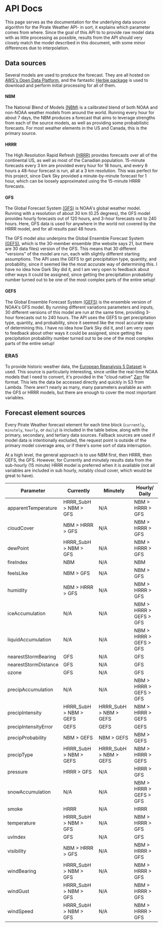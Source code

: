 # API Docs
This page serves as the documentation for the underlying data source algorithm for the Pirate Weather API- in sort, it explains which parameter comes from where. Since the goal of this API to to provide raw model data with as little processing as possible, results from the API should very closely match the model described in this document, with some minor differences due to interpolation. 

## Data sources
Several models are used to produce the forecast. They are all hosted on [AWS's Open Data Platform](https://registry.opendata.aws/collab/noaa/), and the fantastic [Herbie package](https://github.com/blaylockbk/Herbie) is used to download and perform initial processing for all of them.    

#### NBM
The National Blend of Models [(NBM)](https://vlab.noaa.gov/web/mdl/nbm) is a calibrated blend of both NOAA and non-NOAA weather models from around the world. Running every hour for about 7 days, the NBM produces a forecast that aims to leverage strengths from each of the source models, as well as providing some probabilistic forecasts. For most weather elements in the US and Canada, this is the primary source. 

#### HRRR
The High Resolution Rapid Refresh [(HRRR)](https://rapidrefresh.noaa.gov/hrrr/) provides forecasts over all of the continental US, as well as most of the Canadian population. 15-minute forecasts every 3 km are provided every hour for 18 hours, and every 6 hours a 48-hour forecast is run, all at a 3 km resolution. This was perfect for this project, since Dark Sky provided a minute-by-minute forecast for 1 hour, which can be loosely approximated using the 15-minute HRRR forecasts.

#### GFS
The Global Forecast System [(GFS)](https://www.ncdc.noaa.gov/data-access/model-data/model-datasets/global-forcast-system-gfs) is NOAA's global weather model. Running with a resolution of about 30 km (0.25 degrees), the GFS model provides hourly forecasts out of 120 hours, and 3-hour forecasts out to 240 hours. Here, GFS data is used for anywhere in the world not covered by the HRRR model, and for all results past 48 hours. 

The GFS model also underpins the Global Ensemble Forecast System [(GEFS)](https://www.ncdc.noaa.gov/data-access/model-data/model-datasets/global-ensemble-forecast-system-gefs), which is the 30-member ensemble (the website says 21, but there are 30 data files) version of the GFS. This means that 30 different "versions" of the model are run, each with slightly different starting assumptions. The API uses the GEFS to get precipitation type, quantity, and probability, since it seemed like the most accurate way of determining this. I have no idea how Dark Sky did it, and I am very open to feedback about other ways it could be assigned, since getting the precipitation probability number turned out to be one of the most complex parts of the entire setup! 

#### GEFS
The Global Ensemble Forecast System [(GEFS)](https://www.ncei.noaa.gov/products/weather-climate-models/global-ensemble-forecast) is the ensemble version of NOAA's GFS model. By running different variations parameters and inputs, 30 different versions of this model are run at the same time, providing 3-hour forecasts out to 240 hours. The API uses the GEFS to get precipitation type, quantity, and probability, since it seemed like the most accurate way of determining this. I have no idea how Dark Sky did it, and I am very open to feedback about other ways it could be assigned, since getting the precipitation probability number turned out to be one of the most complex parts of the entire setup! 

### ERA5
To provide historic weather data, the [European Reanalysis 5 Dataset](https://registry.opendata.aws/ecmwf-era5/) is used. This source is particularly interesting, since unlike the real-time NOAA models that I need to convert, it's provided in the "cloud native" [Zarr](https://zarr.readthedocs.io/en/stable/) file format. This lets the data be accessed directly and quickly in S3 from Lambda. There aren't nearly as many, many parameters available as with the GFS or HRRR models, but there are enough to cover the most important variables. 


## Forecast element sources
Every Pirate Weather forecast element for each time block (`currently`, `minutely`, `hourly`, or `daily`) is included in the table below, along with the primary, secondary, and tertiary data sources. Fallback sources are used if model data is intentionally excluded, the request point is outside of the primary model coverage area, or if there's some sort of data interruption. 

At a high level, the general approach is to use NBM first, then HRRR, then GEFS, the GFS. However, for Currently and minutely results data from the sub-hourly (15 minute) HRRR model is preferred when it is available (not all variables are included in sub hourly, notably cloud cover, which would be great to have).  


|Parameter 	            |Currently              |Minutely   			|Hourly/ Daily          	|
|-----------------------|-----------------------|-----------------------|---------------------------|
|apparentTemperature	|HRRR_SubH > NBM > GFS	|N/A   				    |NBM > HRRR > GFS		 	|
|cloudCover   			|NBM > HRRR > GFS   	|N/A   				    |NBM > HRRR > GFS   		|
|dewPoint     			|HRRR_SubH > NBM > GFS  |N/A   				    |NBM > HRRR > GFS   		|
|fireIndex    			|NBM   			  		|N/A   				    |NBM   			 			|
|feelsLike    			|NBM > GFS  			|N/A   				    |NBM > GFS		 			|
|humidity     			|NBM > HRRR > GFS   	|N/A   				    |NBM > HRRR > GFS   		|
|iceAccumulation   		|N/A                    |N/A   				    |NBM > HRRR > GEFS > GFS	|
|liquidAccumulation 	|N/A                    |N/A   				    |NBM > HRRR > GEFS > GFS	|
|nearestStormBearing	|GFS   					|N/A   				    |GFS   						|
|nearestStormDistance   |GFS   					|N/A   				    |GFS   						|
|ozone   				|GFS   					|N/A   				    |GFS   						|
|precipAccumulation 	|N/A                    |N/A   				    |NBM > HRRR > GEFS > GFS	|
|precipIntensity   		|HRRR_SubH > NBM > GEFS |HRRR_SubH > NBM > GEFS	|NBM > HRRR > GEFS			|
|precipIntensityError	|GEFS					|GEFS					|GEFS						|	
|precipProbability  	|NBM > GEFS 			|NBM > GEFS 			|NBM > GEFS					|
|precipType   			|HRRR_SubH > NBM > GEFS |HRRR_SubH > NBM > GEFS	|NBM > HRRR > GEFS			|
|pressure   			|HRRR > GFS   			|N/A				    |HRRR > GFS 				|
|snowAccumulation   	|N/A					|N/A   				    |NBM > HRRR > GEFS > GFS 	|
|smoke   				|HRRR   				|N/A   				    |HRRR  						|
|temperature   			|HRRR_SubH > NBM > GFS  |N/A   				    |NBM > HRRR > GFS   		|
|uvIndex   				|GFS   					|N/A   				    |GFS   						|
|visibility   			|NBM > HRRR > GFS   	|N/A   				    |NBM > HRRR > GFS   		|
|windBearing  			|HRRR_SubH > NBM > GFS  |N/A   				    |NBM > HRRR > GFS   		|
|windGust   			|HRRR_SubH > NBM > GFS  |N/A   				    |NBM > HRRR > GFS   		|
|windSpeed   			|HRRR_SubH > NBM > GFS  |N/A				    |NBM > HRRR > GFS   		|

